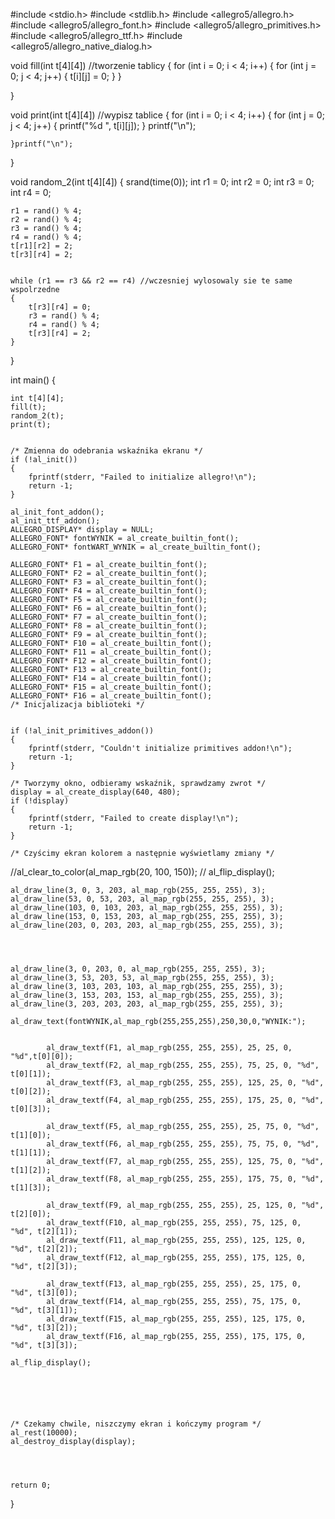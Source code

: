 #include <stdio.h>
#include <stdlib.h>
#include <allegro5/allegro.h>
#include <allegro5/allegro_font.h>
#include <allegro5/allegro_primitives.h>
#include <allegro5/allegro_ttf.h>
#include <allegro5/allegro_native_dialog.h>

void fill(int t[4][4]) //tworzenie tablicy
{
    for (int i = 0; i < 4; i++)
    {
        for (int j = 0; j < 4; j++)
        {
            t[i][j] = 0;
        }
    }

}


void print(int t[4][4])  //wypisz tablice
{
    for (int i = 0; i < 4; i++)
    {
        for (int j = 0; j < 4; j++)
        {
            printf("%d  ", t[i][j]);
        }
        printf("\n");

    }printf("\n");
}

void random_2(int t[4][4])
{
    srand(time(0));
    int r1 = 0;
    int r2 = 0;
    int r3 = 0;
    int r4 = 0;

    r1 = rand() % 4;
    r2 = rand() % 4;
    r3 = rand() % 4;
    r4 = rand() % 4;
    t[r1][r2] = 2;
    t[r3][r4] = 2;


    while (r1 == r3 && r2 == r4) //wczesniej wylosowaly sie te same wspolrzedne
    {
        t[r3][r4] = 0;
        r3 = rand() % 4;
        r4 = rand() % 4;
        t[r3][r4] = 2;
    }


}




int main()
{


    int t[4][4];
    fill(t);
    random_2(t);
    print(t);

    
    /* Zmienna do odebrania wskaźnika ekranu */
    if (!al_init())
    {
        fprintf(stderr, "Failed to initialize allegro!\n");
        return -1;
    }
    
    al_init_font_addon();
    al_init_ttf_addon();
    ALLEGRO_DISPLAY* display = NULL;
    ALLEGRO_FONT* fontWYNIK = al_create_builtin_font();
    ALLEGRO_FONT* fontWART_WYNIK = al_create_builtin_font();

    ALLEGRO_FONT* F1 = al_create_builtin_font();
    ALLEGRO_FONT* F2 = al_create_builtin_font();
    ALLEGRO_FONT* F3 = al_create_builtin_font();
    ALLEGRO_FONT* F4 = al_create_builtin_font();
    ALLEGRO_FONT* F5 = al_create_builtin_font();
    ALLEGRO_FONT* F6 = al_create_builtin_font();
    ALLEGRO_FONT* F7 = al_create_builtin_font();
    ALLEGRO_FONT* F8 = al_create_builtin_font();
    ALLEGRO_FONT* F9 = al_create_builtin_font();
    ALLEGRO_FONT* F10 = al_create_builtin_font();
    ALLEGRO_FONT* F11 = al_create_builtin_font();
    ALLEGRO_FONT* F12 = al_create_builtin_font();
    ALLEGRO_FONT* F13 = al_create_builtin_font();
    ALLEGRO_FONT* F14 = al_create_builtin_font();
    ALLEGRO_FONT* F15 = al_create_builtin_font();
    ALLEGRO_FONT* F16 = al_create_builtin_font();
    /* Inicjalizacja biblioteki */
   
    
    if (!al_init_primitives_addon()) 
    {
        fprintf(stderr, "Couldn't initialize primitives addon!\n");
        return -1;
    }

    /* Tworzymy okno, odbieramy wskaźnik, sprawdzamy zwrot */
    display = al_create_display(640, 480);
    if (!display)
    {
        fprintf(stderr, "Failed to create display!\n");
        return -1;
    }
    
    /* Czyścimy ekran kolorem a następnie wyświetlamy zmiany */
   //al_clear_to_color(al_map_rgb(20, 100, 150));
   // al_flip_display();

    al_draw_line(3, 0, 3, 203, al_map_rgb(255, 255, 255), 3);
    al_draw_line(53, 0, 53, 203, al_map_rgb(255, 255, 255), 3);
    al_draw_line(103, 0, 103, 203, al_map_rgb(255, 255, 255), 3);
    al_draw_line(153, 0, 153, 203, al_map_rgb(255, 255, 255), 3);
    al_draw_line(203, 0, 203, 203, al_map_rgb(255, 255, 255), 3);
    
    
    
    
    al_draw_line(3, 0, 203, 0, al_map_rgb(255, 255, 255), 3);
    al_draw_line(3, 53, 203, 53, al_map_rgb(255, 255, 255), 3);
    al_draw_line(3, 103, 203, 103, al_map_rgb(255, 255, 255), 3);
    al_draw_line(3, 153, 203, 153, al_map_rgb(255, 255, 255), 3);
    al_draw_line(3, 203, 203, 203, al_map_rgb(255, 255, 255), 3);
    
    al_draw_text(fontWYNIK,al_map_rgb(255,255,255),250,30,0,"WYNIK:");
    
 
            al_draw_textf(F1, al_map_rgb(255, 255, 255), 25, 25, 0, "%d",t[0][0]);
            al_draw_textf(F2, al_map_rgb(255, 255, 255), 75, 25, 0, "%d", t[0][1]);
            al_draw_textf(F3, al_map_rgb(255, 255, 255), 125, 25, 0, "%d", t[0][2]);
            al_draw_textf(F4, al_map_rgb(255, 255, 255), 175, 25, 0, "%d", t[0][3]);

            al_draw_textf(F5, al_map_rgb(255, 255, 255), 25, 75, 0, "%d", t[1][0]);
            al_draw_textf(F6, al_map_rgb(255, 255, 255), 75, 75, 0, "%d", t[1][1]);
            al_draw_textf(F7, al_map_rgb(255, 255, 255), 125, 75, 0, "%d", t[1][2]);
            al_draw_textf(F8, al_map_rgb(255, 255, 255), 175, 75, 0, "%d", t[1][3]);

            al_draw_textf(F9, al_map_rgb(255, 255, 255), 25, 125, 0, "%d", t[2][0]);
            al_draw_textf(F10, al_map_rgb(255, 255, 255), 75, 125, 0, "%d", t[2][1]);
            al_draw_textf(F11, al_map_rgb(255, 255, 255), 125, 125, 0, "%d", t[2][2]);
            al_draw_textf(F12, al_map_rgb(255, 255, 255), 175, 125, 0, "%d", t[2][3]);

            al_draw_textf(F13, al_map_rgb(255, 255, 255), 25, 175, 0, "%d", t[3][0]);
            al_draw_textf(F14, al_map_rgb(255, 255, 255), 75, 175, 0, "%d", t[3][1]);
            al_draw_textf(F15, al_map_rgb(255, 255, 255), 125, 175, 0, "%d", t[3][2]);
            al_draw_textf(F16, al_map_rgb(255, 255, 255), 175, 175, 0, "%d", t[3][3]);
      
    al_flip_display();






    /* Czekamy chwile, niszczymy ekran i kończymy program */
    al_rest(10000);
    al_destroy_display(display);


   

    return 0;
}
